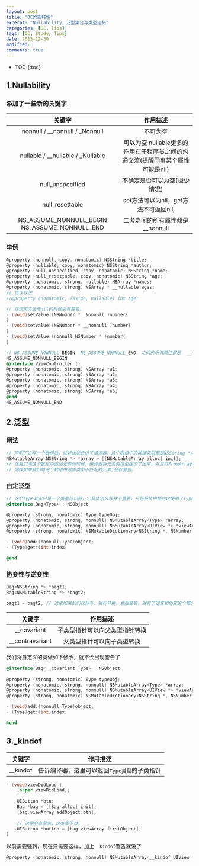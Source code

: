```yaml
---
layout: post
title: "OC的新特性"
excerpt: "Nullability、泛型集合与类型延拓"
categories: [OC, Tips]
tags: [OC, Study, Tips]
date: 2015-12-30 
modified: 
comments: true
---
```


* TOC
{:toc}


## 1.Nullability

### 添加了一些新的关键字.

|                   关键字                    |                   作用描述                   |
| :--------------------------------------: | :--------------------------------------: |
|      nonnull / __nonnull / _Nonnull      |                   不可为空                   |
|    nullable / __nullable / _Nullable     | 可以为空     nullable更多的作用在于程序员之间的沟通交流(提醒同事某个属性可能是nil) |
|             null_unspecified             |             不确定是否可以为空(极少情况)              |
|             null_resettable              |        set方法可以为nil，get方法不可返回nil,         |
| NS_ASSUME_NONNULL_BEGIN  NS_ASSUME_NONNULL_END |          二者之间的所有属性都是  __nonnull          |

### 举例

```objective-c
@property (nonnull, copy, nonatomic) NSString *title;
@property (nullable, copy, nonatomic) NSString *authur;
@property (null_unspecified, copy, nonatomic) NSString *name;
@property (null_resettable, copy, nonatomic) NSString *age;
@property (nonatomic, strong, nullable) NSArray *names;
@property (nonatomic, strong) NSArray * __nullable ages;
// 错误写法
//@property (nonatomic, assign, nullable) int age;

// 在调用方法传nil的时候会有警告。
- (void)setValue:(NSNumber * _Nonnull )number{   
}
- (void)setValue:(NSNumber * __nonnull )number{   
}
- (void)setValue:(nonnull NSNumber * )number{   
}

// NS_ASSUME_NONNULL_BEGIN  NS_ASSUME_NONNULL_END  之间的所有属性都是  __nonnull
NS_ASSUME_NONNULL_BEGIN
@interface ViewController ()
@property (nonatomic, strong) NSArray *a1;
@property (nonatomic, strong) NSArray *a2;
@property (nonatomic, strong) NSArray *a3;
@property (nonatomic, strong) NSArray *a4;
@property (nonatomic, strong) NSArray *a5;
@end
NS_ASSUME_NONNULL_END
```

## 2.泛型

### 用法

```objective-c
// 声明了这样一个数组后，就好比我告诉了编译器，这个数组中的数据类型都是NSString *类型的，如果我这个数组中元素的方法，会有提示了.
NSMutableArray<NSString *> *array = [[NSMutableArray alloc] init];
// 在我们向这个数组中追加元素的时候，编译器将元素的类型提示了出来，并且将FromArray方法中需要的元素类型也提示了出来。
// 同样如果我们向这个数组中追加类型不匹配的元素,会有警告。
```

### 自定泛型

```objective-c
// 这个Type其实只是一个类型标识符，它具体怎么写并不重要，只是系统中都约定使用了Type.
@interface Bag<Type> : NSObject

@property (strong, nonatomic) Type typeObj;
@property (nonatomic, strong, nonnull) NSMutableArray<Type> *array;
@property (nonatomic, strong, nonnull) NSMutableArray<UIView *> *viewArray;
@property (strong, nonatomic) NSMutableDictionary<NSString *, NSNumber *> *dict;

- (void)add:(nonnull Type)object;
- (Type)get:(int)index;

@end
```

### 协变性与逆变性

```objective-c
Bag<NSString *> *bagt1;
Bag<NSMutableString *> *bagt2;

bagt1 = bagt2; // 这里如果我们这样写，强行转换，会报警告，就有了逆变和协变这个概念
```

|       关键字       |      作用描述       |
| :-------------: | :-------------: |
|   __covariant   | 子类型指针可以向父类型指针转换 |
| __contravariant |  父类型指针可以向子类型转换  |

我们将自定义的类做如下修改，就不会出现警告了

```objective-c
@interface Bag<__covariant Type> : NSObject
  
@property (strong, nonatomic) Type typeObj;
@property (nonatomic, strong, nonnull) NSMutableArray<Type> *array;
@property (nonatomic, strong, nonnull) NSMutableArray<UIView *> *viewArray;
@property (strong, nonatomic) NSMutableDictionary<NSString *, NSNumber *> *dict;

- (void)add:(nonnull Type)object;
- (Type)get:(int)index;

@end
```

## 3._kindof

|   关键字    |           作用描述            |
| :------: | :-----------------------: |
| __kindof | 告诉编译器，这里可以返回`Type类型`的子类指针 |

```objective-c
- (void)viewDidLoad {
    [super viewDidLoad];
    
    UIButton *btn;
    Bag *bag = [[Bag alloc] init];
    [bag.viewArray addObject:btn];
    
    // 这里会有警告，说类型不对
    UIButton *button = [bag.viewArray firstObject];
}
```

以前需要强转，现在只需要这样，加上`__kindof`警告就没了

```objective-c
@property (nonatomic, strong, nonnull) NSMutableArray<__kindof UIView *> *viewArray;
```
